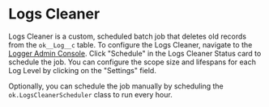 # Logs Cleaner

Logs Cleaner is a custom, scheduled batch job that deletes old records from the `ok__Log__c` table.
To configure the Logs Cleaner, navigate to the [Logger Admin Console](./admin-console.md).
Click "Schedule" in the Logs Cleaner Status card to schedule the job.
You can configure the scope size and lifespans for each Log Level by clicking on the "Settings" field.

Optionally, you can schedule the job manually by scheduling the `ok.LogsCleanerScheduler` class to run every hour.
